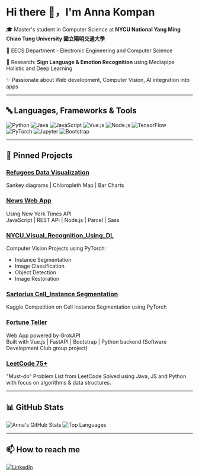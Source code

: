 # Hi there 👋，I'm Anna Kompan

🎓 Master's student in Computer Science at **NYCU National Yang Ming Chiao Tung University 國立陽明交通大學**

📍 EECS Department - Electronic Engineering and Computer Science

🔭 Research: **Sign Language & Emotion Recognition** using Mediapipe Holistic and Deep Learning

✨ Passionate about Web development, Computer Vision, AI integration into apps

---
## 🔤 Languages, Frameworks & Tools

![Python](https://img.shields.io/badge/Python-3776AB?style=flat&logo=python&logoColor=white)
![Java](https://img.shields.io/badge/Java-ED8B00?style=flat&logo=java&logoColor=white)
![JavaScript](https://img.shields.io/badge/JavaScript-F7DF1E?style=flat&logo=javascript&logoColor=black)
![Vue.js](https://img.shields.io/badge/Vue.js-42b883?style=flat&logo=vue.js&logoColor=white)
![Node.js](https://img.shields.io/badge/Node.js-339933?style=flat&logo=node.js&logoColor=white)
![TensorFlow](https://img.shields.io/badge/TensorFlow-FF6F00?style=flat&logo=tensorflow&logoColor=white)
![PyTorch](https://img.shields.io/badge/PyTorch-EE4C2C?style=flat&logo=pytorch&logoColor=white)
![Jupyter](https://img.shields.io/badge/Jupyter-F37626?style=flat&logo=jupyter&logoColor=white)
![Bootstrap](https://img.shields.io/badge/Bootstrap-563d7c?style=flat&logo=bootstrap&logoColor=white)

---

## 💼 Pinned Projects

### [Refugees Data Visualization](https://github.com/AnnaKompan/data_viz_group)
Sankey diagrams | Chloropleth Map | Bar Charts

### [News Web App](https://github.com/ArtemTerzi/project-15)
Using New York Times API  
JavaScript | REST API | Node.js | Parcel | Sass

### [NYCU_Visual_Recognition_Using_DL](https://github.com/AnnaKompan/NYCU_Visual_Recognition_Using_DL)
Computer Vision Projects using PyTorch:
- Instance Segmentation
- Image Classification
- Object Detection
- Image Restoration  

### [Sartorius Cell_Instance Segmentation](https://github.com/AnnaKompan/sartorius_cell_instance_segmentation)
Kaggle Competition on Cell Instance Segmentation using PyTorch

### [Fortune Teller](https://github.com/AnnaKompan/fortune_teller_grokAPI)
Web App powered by GrokAPI  
Built with Vue.js | FastAPI | Bootstrap | Python backend 
(Software Development Club group project)

### [LeetCode 75+](https://github.com/AnnaKompan/LeetCode_75)
"Must-do" Problem List from LeetCode
Solved using Java, JS and Python with focus on algorithms & data structures.

---
## 📊 GitHub Stats

![Anna's GitHub Stats](https://github-readme-stats.vercel.app/api?username=AnnaKompan&show_icons=true&theme=gruvbox&hide_rank=false)
![Top Languages](https://github-readme-stats.vercel.app/api/top-langs/?username=AnnaKompan&layout=compact&theme=gruvbox)

---
## 📫 How to reach me

[![LinkedIn](https://img.shields.io/badge/-LinkedIn-blue?style=flat&logo=linkedin&logoColor=white)](https://www.linkedin.com/in/anna-kompan/)
